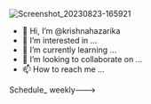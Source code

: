 ![Screenshot_20230823-165921](https://github.com/krishnahazarika/krishnahazarika/assets/143195072/5bfb53c1-eca4-4563-9b24-1cf4c6dbb195)
- 👋 Hi, I’m @krishnahazarika
- 👀 I’m interested in ...
- 🌱 I’m currently learning ...
- 💞️ I’m looking to collaborate on ...
- 📫 How to reach me ...

<!---
krishnahazarika/krishnahazarika is a ✨ special ✨ repository because its `README.md` (this file) appears on your GitHub profile.
You can click the Preview link to take a look at your changes.
--->
Schedule_ weekly--->
